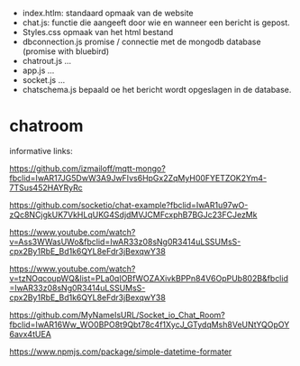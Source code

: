 - index.htlm:
  standaard opmaak van de website
 - chat.js:
  functie die aangeeft door wie en wanneer een bericht is gepost.
 - Styles.css
  opmaak van het html bestand
 - dbconnection.js
  promise / connectie met de mongodb database
  (promise with bluebird)
 - chatrout.js
  ...
 - app.js
  ...
 - socket.js
  ...
 - chatschema.js
  bepaald oe het bericht wordt opgeslagen in de database.

# chatroom
informative links:

https://github.com/izmailoff/mqtt-mongo?fbclid=IwAR17JG5DwW3A9JwFIvs6HpGx2ZqMyH00FYETZOK2Ym4-7TSus452HAYRyRc

https://github.com/socketio/chat-example?fbclid=IwAR1u97wO-zQc8NCjgkUK7VkHLqUKG4SdjdMVJCMFcxphB7BGJc23FCJezMk

https://www.youtube.com/watch?v=Ass3WWasUWo&fbclid=IwAR33z08sNg0R3414uLSSUMsS-cpx2By1RbE_Bd1k6QYL8eFdr3jBexqwY38

https://www.youtube.com/watch?v=tzNOqcoupWQ&list=PLa0qIOBfWOZAXivkBPPn84V6OpPUb802B&fbclid=IwAR33z08sNg0R3414uLSSUMsS-cpx2By1RbE_Bd1k6QYL8eFdr3jBexqwY38

https://github.com/MyNameIsURL/Socket_io_Chat_Room?fbclid=IwAR16Ww_WO0BPO8t9Qbt78c4f1XycJ_GTydqMsh8VeUNtYQOpOY6avx4tUEA

https://www.npmjs.com/package/simple-datetime-formater

